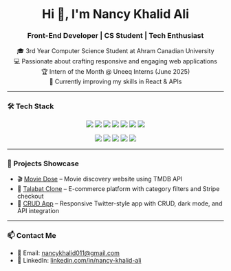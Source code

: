 <h1 align="center">Hi 👋, I'm Nancy Khalid Ali</h1>
<h3 align="center">Front-End Developer | CS Student | Tech Enthusiast</h3>

<p align="center">
  🎓 3rd Year Computer Science Student at Ahram Canadian University<br>
  💻 Passionate about crafting responsive and engaging web applications<br>
  🏆 Intern of the Month @ Uneeq Interns (June 2025)<br>
  🌱 Currently improving my skills in React & APIs<br>
</p>

---

### 🛠️ Tech Stack

<p align="center">
  <!-- Languages -->
<img src="https://img.shields.io/badge/HTML5-E34F26?style=for-the-badge&logo=html5&logoColor=white" />
<img src="https://img.shields.io/badge/CSS3-1572B6?style=for-the-badge&logo=css3&logoColor=white" />
<img src="https://img.shields.io/badge/JavaScript-F7DF1E?style=for-the-badge&logo=javascript&logoColor=black" />
<img src="https://img.shields.io/badge/C++-00599C?style=for-the-badge&logo=cplusplus&logoColor=white" />
<img src="https://img.shields.io/badge/Java-007396?style=for-the-badge&logo=java&logoColor=white" />
<img src="https://img.shields.io/badge/C%23-239120?style=for-the-badge&logo=c-sharp&logoColor=white" />
<img src="https://img.shields.io/badge/Python-3776AB?style=for-the-badge&logo=python&logoColor=white" />

</p>

<p align="center">
  <!-- Tools -->
  <img src="https://img.shields.io/badge/React-61DAFB?style=for-the-badge&logo=react&logoColor=black" />
  <img src="https://img.shields.io/badge/Bootstrap-7952B3?style=for-the-badge&logo=bootstrap&logoColor=white" />
  <img src="https://img.shields.io/badge/.NET-512BD4?style=for-the-badge&logo=dotnet&logoColor=white" />
  <img src="https://img.shields.io/badge/Git-F05032?style=for-the-badge&logo=git&logoColor=white" />
  <img src="https://img.shields.io/badge/JSON-000000?style=for-the-badge&logo=json&logoColor=white" />
</p>

---

### 📌 Projects Showcase

- 🎬 [Movie Dose](https://github.com/nancykhalid88/Movie-dose--A-movie-website--) – Movie discovery website using TMDB API  
- 🛒 [Talabat Clone](https://github.com/nancykhalid88/Talabat) – E-commerce platform with category filters and Stripe checkout  
- 📝 [CRUD App](https://github.com/nancykhalid88/CRUD-app) – Responsive Twitter-style app with CRUD, dark mode, and API integration  

---

### 📫 Contact Me

- 📧 Email: [nancykhalid011@gmail.com](mailto:nancykhalid011@gmail.com)  
- 💼 LinkedIn: [linkedin.com/in/nancy-khalid-ali](https://linkedin.com/in/nancy-khalid-ali)
